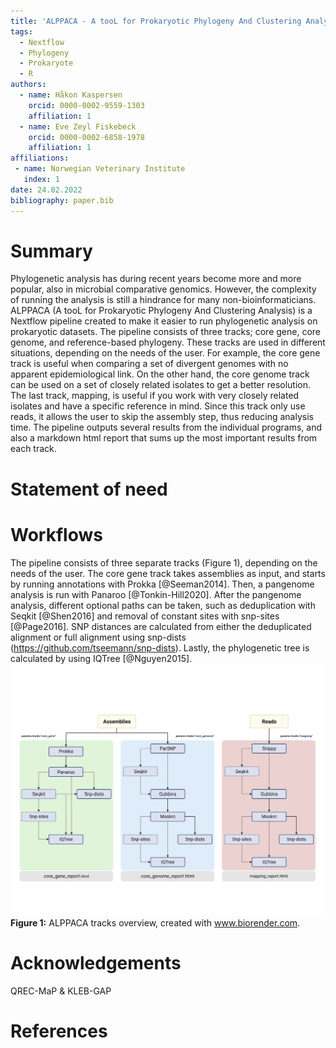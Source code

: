 ```yaml
---
title: 'ALPPACA - A tooL for Prokaryotic Phylogeny And Clustering Analysis'
tags:
  - Nextflow
  - Phylogeny
  - Prokaryote
  - R
authors:
  - name: Håkon Kaspersen
    orcid: 0000-0002-9559-1303
    affiliation: 1
  - name: Eve Zeyl Fiskebeck
    orcid: 0000-0002-6858-1978
    affiliation: 1
affiliations:
 - name: Norwegian Veterinary Institute
   index: 1
date: 24.02.2022
bibliography: paper.bib
---
```


# Summary
Phylogenetic analysis has during recent years become more and more popular, also in microbial comparative genomics. However, the complexity of running the analysis is still a hindrance for many non-bioinformaticians. ALPPACA (A tooL for Prokaryotic Phylogeny And Clustering Analysis) is a Nextflow pipeline created to make it easier to run phylogenetic analysis on prokaryotic datasets. The pipeline consists of three tracks; core gene, core genome, and reference-based phylogeny. These tracks are used in different situations, depending on the needs of the user. For example, the core gene track is useful when comparing a set of divergent genomes with no apparent epidemiological link. On the other hand, the core genome track can be used on a set of closely related isolates to get a better resolution. The last track, mapping, is useful if you work with very closely related isolates and have a specific reference in mind. Since this track only use reads, it allows the user to skip the assembly step, thus reducing analysis time. The pipeline outputs several results from the individual programs, and also a markdown html report that sums up the most important results from each track.

# Statement of need


# Workflows
The pipeline consists of three separate tracks (Figure 1), depending on the needs of the user. The core gene track takes assemblies as input, and starts by running annotations with Prokka [@Seeman2014]. Then, a pangenome analysis is run with Panaroo [@Tonkin-Hill2020]. After the pangenome analysis, different optional paths can be taken, such as deduplication with Seqkit [@Shen2016] and removal of constant sites with snp-sites [@Page2016]. SNP distances are calculated from either the deduplicated alignment or full alignment using snp-dists (https://github.com/tseemann/snp-dists). Lastly, the phylogenetic tree is calculated by using IQTree [@Nguyen2015].
![Figure 1](https://github.com/NorwegianVeterinaryInstitute/ALPPACA/blob/joss_paper/pipeline.png)
**Figure 1:** ALPPACA tracks overview, created with www.biorender.com.

# Acknowledgements
QREC-MaP & KLEB-GAP

# References


